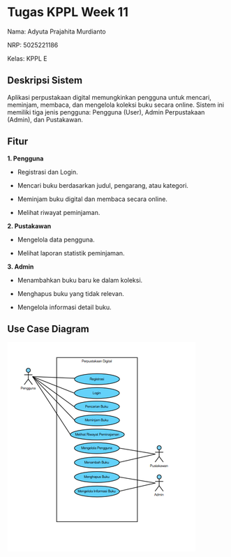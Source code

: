 # **Tugas KPPL Week 11**

Nama: Adyuta Prajahita Murdianto

NRP: 5025221186

Kelas: KPPL E

## **Deskripsi Sistem**

Aplikasi perpustakaan digital memungkinkan pengguna untuk mencari, meminjam, membaca, dan mengelola koleksi buku secara online. Sistem ini memiliki tiga jenis pengguna: Pengguna (User), Admin Perpustakaan (Admin), dan Pustakawan.

## **Fitur**

**1. Pengguna**

- Registrasi dan Login.

- Mencari buku berdasarkan judul, pengarang, atau kategori.

- Meminjam buku digital dan membaca secara online.

- Melihat riwayat peminjaman.

**2. Pustakawan**

- Mengelola data pengguna.

- Melihat laporan statistik peminjaman.

**3. Admin**

- Menambahkan buku baru ke dalam koleksi.

- Menghapus buku yang tidak relevan.

- Mengelola informasi detail buku.

## **Use Case Diagram**

![alt text](Resource/image.png)
